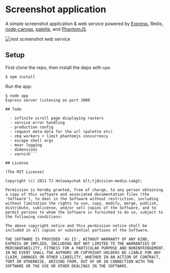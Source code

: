 
# Screenshot application

  A simple screenshot application & web service powered by [Express](http://expressjs.com), Redis, [node-canvas](http://github.com/learnboost/node-canvas), [palette](http://github.com/visionmedia/palette), and [PhantomJS](http://www.phantomjs.org/).
  
  ![rest screenshot web service](http://f.cl.ly/items/3O0L1u3D2h1t21074705/Grab.png) 

## Setup

  First clone the repo, then install the deps with `npm`:
  
```
$ npm install
```

  Run the app:

```
$ node app
Express server listening on port 3000

## Todo

  - infinite scroll page displaying rasters
  - service error handling
  - production config
  - request meta-data for the url (palette etc)
  - zmq workers + limit phantomjs concurrency
  - escape shell args
  - moar logging
  - dimensions
  - varnish```

## License 

(The MIT License)

Copyright (c) 2011 TJ Holowaychuk &lt;tj@vision-media.ca&gt;

Permission is hereby granted, free of charge, to any person obtaining
a copy of this software and associated documentation files (the
'Software'), to deal in the Software without restriction, including
without limitation the rights to use, copy, modify, merge, publish,
distribute, sublicense, and/or sell copies of the Software, and to
permit persons to whom the Software is furnished to do so, subject to
the following conditions:

The above copyright notice and this permission notice shall be
included in all copies or substantial portions of the Software.

THE SOFTWARE IS PROVIDED 'AS IS', WITHOUT WARRANTY OF ANY KIND,
EXPRESS OR IMPLIED, INCLUDING BUT NOT LIMITED TO THE WARRANTIES OF
MERCHANTABILITY, FITNESS FOR A PARTICULAR PURPOSE AND NONINFRINGEMENT.
IN NO EVENT SHALL THE AUTHORS OR COPYRIGHT HOLDERS BE LIABLE FOR ANY
CLAIM, DAMAGES OR OTHER LIABILITY, WHETHER IN AN ACTION OF CONTRACT,
TORT OR OTHERWISE, ARISING FROM, OUT OF OR IN CONNECTION WITH THE
SOFTWARE OR THE USE OR OTHER DEALINGS IN THE SOFTWARE.
